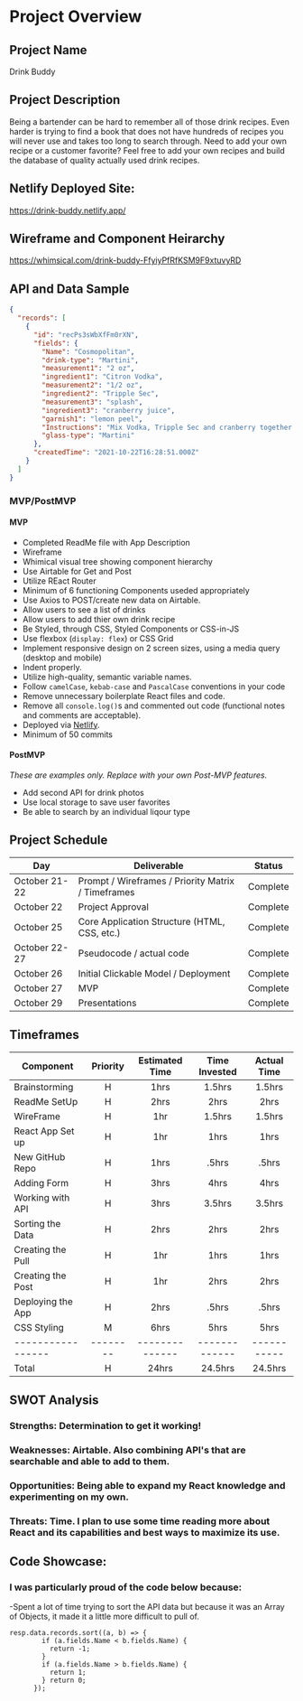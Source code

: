 # Project Overview

## Project Name

Drink Buddy

## Project Description

Being a bartender can be hard to remember all of those drink recipes. Even harder is trying to find a book that does not have hundreds of recipes you will never use and takes too long to search through.
Need to add your own recipe or a customer favorite? Feel free to add your own recipes and build the database of quality actually used drink recipes.

## Netlify Deployed Site:

https://drink-buddy.netlify.app/

## Wireframe and Component Heirarchy

https://whimsical.com/drink-buddy-FfyiyPfRfKSM9F9xtuvyRD

## API and Data Sample

```json
{
  "records": [
    {
      "id": "recPs3sWbXfFm0rXN",
      "fields": {
        "Name": "Cosmopolitan",
        "drink-type": "Martini",
        "measurement1": "2 oz",
        "ingredient1": "Citron Vodka",
        "measurement2": "1/2 oz",
        "ingredient2": "Tripple Sec",
        "measurement3": "splash",
        "ingredient3": "cranberry juice",
        "garnish1": "lemon peel",
        "Instructions": "Mix Vodka, Tripple Sec and cranberry together in a shaker glass. Strain into a Martini Glass.",
        "glass-type": "Martini"
      },
      "createdTime": "2021-10-22T16:28:51.000Z"
    }
  ]
}
```

### MVP/PostMVP

#### MVP

- Completed ReadMe file with App Description
- Wireframe
- Whimical visual tree showing component hierarchy
- Use Airtable for Get and Post
- Utilize REact Router
- Minimum of 6 functioning Components useded appropriately
- Use Axios to POST/create new data on Airtable.
- Allow users to see a list of drinks
- Allow users to add thier own drink recipe
- Be Styled, through CSS, Styled Components or CSS-in-JS
- Use flexbox (`display: flex`) or CSS Grid
- Implement responsive design on 2 screen sizes, using a media query (desktop and mobile)
- Indent properly.
- Utilize high-quality, semantic variable names.
- Follow `camelCase`, `kebab-case` and `PascalCase` conventions in your code
- Remove unnecessary boilerplate React files and code.
- Remove all `console.log()`s and commented out code (functional notes and comments are acceptable).
- Deployed via [Netlify](https://app.netlify.com/signup).
- Minimum of 50 commits

#### PostMVP

_These are examples only. Replace with your own Post-MVP features._

- Add second API for drink photos
- Use local storage to save user favorites
- Be able to search by an individual liqour type

## Project Schedule

| Day           | Deliverable                                        | Status   |
| ------------- | -------------------------------------------------- | -------- |
| October 21-22 | Prompt / Wireframes / Priority Matrix / Timeframes | Complete |
| October 22    | Project Approval                                   | Complete |
| October 25    | Core Application Structure (HTML, CSS, etc.)       | Complete |
| October 22-27 | Pseudocode / actual code                           | Complete |
| October 26    | Initial Clickable Model / Deployment               | Complete |
| October 27    | MVP                                                | Complete |
| October 29    | Presentations                                      | Complete |

## Timeframes

| Component         | Priority | Estimated Time | Time Invested | Actual Time |
| ----------------- | :------: | :------------: | :-----------: | :---------: |
| Brainstorming     |    H     |      1hrs      |    1.5hrs     |   1.5hrs    |
| ReadMe SetUp      |    H     |      2hrs      |     2hrs      |    2hrs     |
| WireFrame         |    H     |      1hr       |    1.5hrs     |   1.5hrs    |
| React App Set up  |    H     |      1hr       |     1hrs      |    1hrs     |
| New GitHub Repo   |    H     |      1hrs      |     .5hrs     |    .5hrs    |
| Adding Form       |    H     |      3hrs      |     4hrs      |    4hrs     |
| Working with API  |    H     |      3hrs      |    3.5hrs     |   3.5hrs    |
| Sorting the Data  |    H     |      2hrs      |     2hrs      |    2hrs     |
| Creating the Pull |    H     |      1hr       |     1hrs      |    1hrs     |
| Creating the Post |    H     |      1hr       |     2hrs      |    2hrs     |
| Deploying the App |    H     |      2hrs      |     .5hrs     |    .5hrs    |
| CSS Styling       |    M     |      6hrs      |     5hrs      |    5hrs     |
| ----------------- | -------- | -------------- | ------------- | ----------- |
| Total             |    H     |     24hrs      |    24.5hrs    |   24.5hrs   |

## SWOT Analysis

### Strengths: Determination to get it working!

### Weaknesses: Airtable. Also combining API's that are searchable and able to add to them.

### Opportunities: Being able to expand my React knowledge and experimenting on my own.

### Threats: Time. I plan to use some time reading more about React and its capabilities and best ways to maximize its use.

## Code Showcase:

### I was particularly proud of the code below because:

-Spent a lot of time trying to sort the API data but because it was an Array of Objects, it made it a little more difficult to pull of.

```
resp.data.records.sort((a, b) => {
        if (a.fields.Name < b.fields.Name) {
          return -1;
        }
        if (a.fields.Name > b.fields.Name) {
          return 1;
        } return 0;
      });
```
